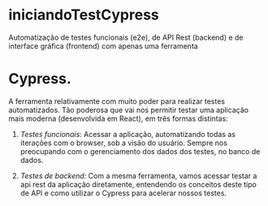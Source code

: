 # iniciandoTestCypress
Automatização de testes funcionais (e2e), de API Rest (backend) e de interface gráfica (frontend) com apenas uma ferramenta

<h1>Cypress.</h1>

A ferramenta relativamente com muito poder para realizar testes automatizados. Tão poderosa que vai nos permitir testar uma aplicação mais moderna (desenvolvida em React), em três formas distintas:

1. <em>Testes funcionais</em>: Acessar a aplicação, automatizando todas as iterações com o browser, sob a visão do usuário. Sempre nos preocupando com o gerenciamento dos dados dos testes, no banco de dados.

2. <em>Testes de backend:</em> Com a mesma ferramenta, vamos acessar testar a api rest da aplicação diretamente, entendendo os conceitos deste tipo de API e como utilizar o Cypress para acelerar nossos testes.